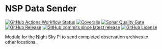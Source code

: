 # NSP Data Sender

[![GitHub Actions Workflow Status](https://img.shields.io/github/actions/workflow/status/joe-mccarthy/nsp-data-sender/build-test.yml?cacheSeconds=1)](https://github.com/joe-mccarthy/nsp-data-sender/actions/workflows/build-test.yml)
[![Coveralls](https://img.shields.io/coverallsCoverage/github/joe-mccarthy/nsp-data-sender?cacheSeconds=1)](https://coveralls.io/github/joe-mccarthy/nsp-data-sender)
[![Sonar Quality Gate](https://img.shields.io/sonar/quality_gate/joe-mccarthy_nsp-data-sender?server=https%3A%2F%2Fsonarcloud.io&cacheSeconds=1)](https://sonarcloud.io/project/overview?id=joe-mccarthy_nsp-data-sender)
[![GitHub Release](https://img.shields.io/github/v/release/joe-mccarthy/nsp-data-sender?sort=semver&cacheSeconds=1)](https://github.com/joe-mccarthy/nsp-data-sender/releases/latest)
[![GitHub commits since latest release](https://img.shields.io/github/commits-since/joe-mccarthy/nsp-data-sender/latest?cacheSeconds=1)](https://github.com/joe-mccarthy/nsp-data-sender/compare/main...HEAD)
[![GitHub License](https://img.shields.io/github/license/joe-mccarthy/nsp-data-sender?cacheSeconds=1)](LICENSE)

Module for the Night Sky Pi to send completed observation archives to other locations.
